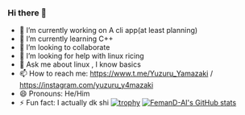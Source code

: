 ### Hi there 👋

- 🔭 I’m currently working on A cli app(at least planning)
- 🌱 I’m currently learning C++
- 👯 I’m looking to collaborate 
- 🤔 I’m looking for help with linux ricing
- 💬 Ask me about linux , I know basics 
- 📫 How to reach me: https://www.t.me/Yuzuru_Yamazaki / https://instagram.com/yuzuru_y4mazaki
- 😄 Pronouns: He/Him
- ⚡ Fun fact: I actually dk shi
 [![trophy](https://github-profile-trophy.vercel.app/?username=Yuzuru-Yamazaki)](https://github.com/Yuzuru-Yamazaki/github-profile-trophy)
[![FemanD-AI's GitHub stats](https://github-readme-stats.vercel.app/api?username=Yuzuru-Yamazaki)](https://github.com/Yuzuru-Yamazaki/github-readme-stats)
